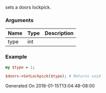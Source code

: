 sets a doors lockpick.
### Arguments
**Name**|**Type**|**Description**
:---|:---|:---
type|int|

### Example

```perl
my $type = 1;

$doors->SetLockpick($type); # Returns void
```


Generated On 2018-01-15T13:04:48-08:00